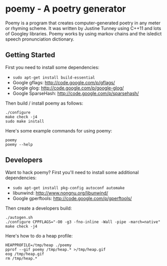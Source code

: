 # poemy - A poetry generator

Poemy is a program that creates computer-generated poetry in any meter or
rhyming scheme. It was written by Justine Tunney using C++11 and lots of
Googley libraries. Poemy works by using markov chains and the isledict speech
pronunciation dictionary.

## Getting Started

First you need to install some dependencies:

- `sudo apt-get install build-essential`
- Google gflags: <http://code.google.com/p/gflags/>
- Google glog: <http://code.google.com/p/google-glog/>
- Google SparseHash: <http://code.google.com/p/sparsehash/>

Then build / install poemy as follows:

    ./configure
    make check -j4
    sudo make install

Here's some example commands for using poemy:

    poemy
    poemy --help

## Developers

Want to hack poemy? First you'll need to install some additional dependencies:

- `sudo apt-get install pkg-config autoconf automake`
- libunwind: <http://www.nongnu.org/libunwind/>
- Google gperftools: <http://code.google.com/p/gperftools/>

Then create a developers build:

    ./autogen.sh
    ./configure CPPFLAGS="-O0 -g3 -fno-inline -Wall -pipe -march=native"
    make check -j4

Here's how to do a heap profile:

    HEAPPROFILE=/tmp/heap ./poemy
    pprof --gif poemy /tmp/heap.* >/tmp/heap.gif
    eog /tmp/heap.gif
    rm /tmp/heap.*
